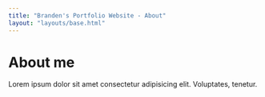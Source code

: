 ```yaml
---
title: "Branden's Portfolio Website - About"
layout: "layouts/base.html"
---
```

# About me

Lorem ipsum dolor sit amet consectetur adipisicing elit. Voluptates, tenetur.
